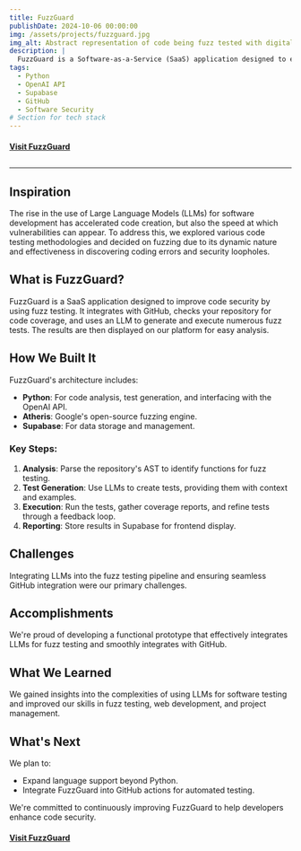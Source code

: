 ```yaml
---
title: FuzzGuard
publishDate: 2024-10-06 00:00:00
img: /assets/projects/fuzzguard.jpg
img_alt: Abstract representation of code being fuzz tested with digital patterns
description: |
  FuzzGuard is a Software-as-a-Service (SaaS) application designed to enhance code security through dynamic fuzz testing techniques, leveraging Large Language Models (LLMs) for automated test generation and execution.
tags:
  - Python
  - OpenAI API
  - Supabase
  - GitHub
  - Software Security
# Section for tech stack
---
```


<!-- Link to Project Website -->

#### [Visit FuzzGuard](https://devpost.com/software/fuzzguard)

## <!-- Horizontal Line -->

---

## Inspiration

The rise in the use of Large Language Models (LLMs) for software development has accelerated code creation, but also the speed at which vulnerabilities can appear. To address this, we explored various code testing methodologies and decided on fuzzing due to its dynamic nature and effectiveness in discovering coding errors and security loopholes.

## What is FuzzGuard?

FuzzGuard is a SaaS application designed to improve code security by using fuzz testing. It integrates with GitHub, checks your repository for code coverage, and uses an LLM to generate and execute numerous fuzz tests. The results are then displayed on our platform for easy analysis.

## How We Built It

FuzzGuard's architecture includes:

- **Python**: For code analysis, test generation, and interfacing with the OpenAI API.
- **Atheris**: Google's open-source fuzzing engine.
- **Supabase**: For data storage and management.

### Key Steps:

1. **Analysis**: Parse the repository's AST to identify functions for fuzz testing.
2. **Test Generation**: Use LLMs to create tests, providing them with context and examples.
3. **Execution**: Run the tests, gather coverage reports, and refine tests through a feedback loop.
4. **Reporting**: Store results in Supabase for frontend display.

## Challenges

Integrating LLMs into the fuzz testing pipeline and ensuring seamless GitHub integration were our primary challenges.

## Accomplishments

We're proud of developing a functional prototype that effectively integrates LLMs for fuzz testing and smoothly integrates with GitHub.

## What We Learned

We gained insights into the complexities of using LLMs for software testing and improved our skills in fuzz testing, web development, and project management.

## What's Next

We plan to:

- Expand language support beyond Python.
- Integrate FuzzGuard into GitHub actions for automated testing.

We're committed to continuously improving FuzzGuard to help developers enhance code security.

#### [Visit FuzzGuard](https://devpost.com/software/fuzzguard)
